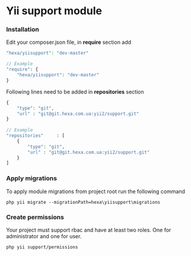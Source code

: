 # Yii support module


### Installation
Edit your composer.json file, in **require** section add
```php
"hexa/yiisupport": "dev-master"

// Example
"require": {
    "hexa/yiisupport": "dev-master"
}
```
Following lines need to be added in **repositories** section
```php
{
    "type": "git",
    "url" : "git@git.hexa.com.ua:yii2/support.git"
}
    
// Example
"repositories"     : [
    {
        "type": "git",
        "url" : "git@git.hexa.com.ua:yii2/support.git"
    }
]
```
### Apply migrations
To apply module migrations from project root run the following command
```text
php yii migrate --migrationPath=hexa\yiisupport\migrations
```

### Create permissions
Your project must support rbac and have at least two roles. One for administrator and one for user.
```text
php yii support/permissions
```